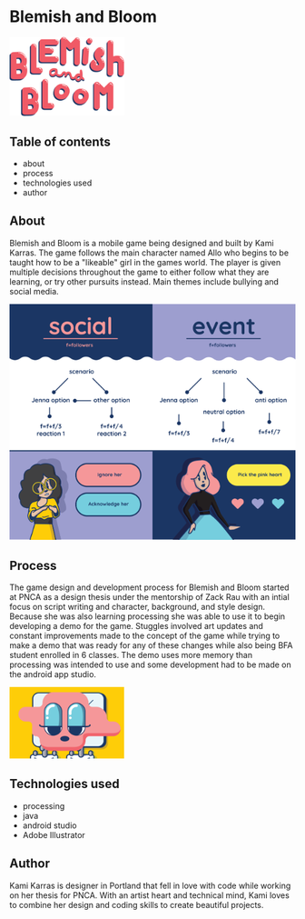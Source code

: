 # Blemish and Bloom
<img src="title.png" width="40%" style="inline">

## Table of contents
  - about
  - process
  - technologies used
  - author
## About
Blemish and Bloom is a mobile game being designed and built by Kami Karras. The game follows the main character named Allo who begins to be taught how to be a "likeable" girl in the games world. The player is given multiple decisions throughout the game to either follow what they are learning, or try other pursuits instead. Main themes include bullying and social media. 

<img src="art/social.png" width="50%" style="inline"><img src="art/event.png" width="50%" style="inline">

## Process
The game design and development process for Blemish and Bloom started at PNCA as a design thesis under the mentorship of Zack Rau with an intial focus on script writing and character, background, and style design. Because she was also learning processing she was able to use it to begin developing a demo for the game. Stuggles involved art updates and constant improvements made to the concept of the game while trying to make a demo that was ready for any of these changes while also being BFA student enrolled in 6 classes. The demo uses more memory than processing was intended to use and some development had to be made on the android app studio. 

<img src="art/mirror2.png" width="40%" style="inline">

## Technologies used
  - processing
  - java
  - android studio
  - Adobe Illustrator
## Author
Kami Karras is designer in Portland that fell in love with code while working on her thesis for PNCA. With an artist heart and technical mind, Kami loves to combine her design and coding skills to create beautiful projects.
